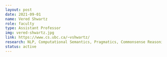 ```yaml
---
layout: post
date: 2021-09-01
name: Vered Shwartz
role: faculty
type: Assistant Professor
img: vered-shwartz.jpg
link: https://www.cs.ubc.ca/~vshwartz/
research: NLP, Computational Semantics, Pragmatics, Commonsense Reasoning
status: active
---
```



